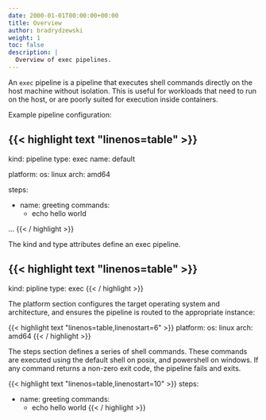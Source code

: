 ```yaml
---
date: 2000-01-01T00:00:00+00:00
title: Overview
author: bradrydzewski
weight: 1
toc: false
description: |
  Overview of exec pipelines.
---
```


An `exec` pipeline is a pipeline that executes shell commands directly on the host machine without isolation. This is useful for workloads that need to run on the host, or are poorly suited for execution inside containers.

Example pipeline configuration:

{{< highlight text "linenos=table" >}}
---
kind: pipeline
type: exec
name: default

platform:
  os: linux
  arch: amd64

steps:
- name: greeting
  commands:
  - echo hello world

...
{{< / highlight >}}

The kind and type attributes define an exec pipeline.

{{< highlight text "linenos=table" >}}
---
kind: pipline
type: exec
{{< / highlight >}}

The platform section configures the target operating system and architecture, and ensures the pipeline is routed to the appropriate instance:

{{< highlight text "linenos=table,linenostart=6" >}}
platform:
  os: linux
  arch: amd64
{{< / highlight >}}

The steps section defines a series of shell commands. These commands are executed using the default shell on posix, and powershell on windows. If any command returns a non-zero exit code, the pipeline fails and exits.

{{< highlight text "linenos=table,linenostart=10" >}}
steps:
- name: greeting
  commands:
  - echo hello world
{{< / highlight >}}
